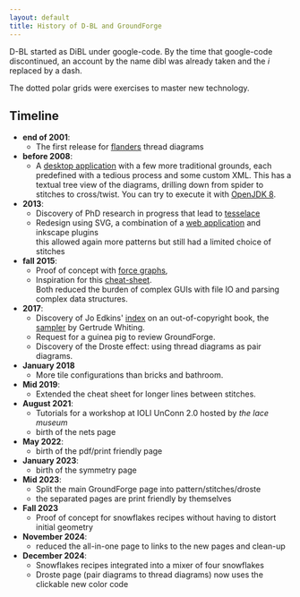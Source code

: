 ```yaml
---
layout: default
title: History of D-BL and GroundForge
---
```


D-BL started as DiBL under google-code. By the time that google-code discontinued,
an account by the name dibl was already taken and the _i_ replaced by a dash.

The dotted  polar grids were exercises to master new technology.

Timeline
--------

* **end of 2001**:  
  * The first release for [flanders](https://jo-pol.github.io/flanders/) thread diagrams
* **before 2008**:  
  * A [desktop application](https://github.com/d-bl/bobbinwork/wiki)
  with a few more traditional grounds, each predefined with a tedious process and some custom XML.
  This has a textual tree view of the diagrams, drilling down from spider to stitches to cross/twist.
  You can try to execute it with [OpenJDK 8](https://adoptopenjdk.net/releases.html?variant=openjdk8).
* **2013**: 
  * Discovery of PhD research in progress that lead to [tesselace](https://tesselacedotcom.wordpress.com/)
  * Redesign using SVG, a combination of a [web application](https://jo-pol.github.io/DiBL/grounds/index.html) and inkscape plugins  
    this allowed again more patterns but still had a limited choice of stitches 
* **fall 2015**:  
  * Proof of concept with [force graphs](glossary),
  * Inspiration for this [cheat-sheet](/GroundForge/images/matrix-template.png).  
  Both reduced the burden of complex GUIs with file IO and parsing complex data structures.
* **2017**:
  * Discovery of Jo Edkins' [index](http://www.theedkins.co.uk/jo/lace/whiting/index.htm)
    on an out-of-copyright book, the [sampler](https://www.metmuseum.org/blogs/collection-insights/2018/gertrude-whiting-bobbin-lace-sampler)
    by Gertrude Whiting.
  * Request for a guinea pig to review GroundForge.
  * Discovery of the Droste effect: using thread diagrams as pair diagrams. 
* **January 2018**
  * More tile configurations than bricks and bathroom.
* **Mid 2019**:
  * Extended the cheat sheet for longer lines between stitches.
* **August 2021**:
  * Tutorials for a workshop at IOLI UnConn 2.0 hosted by _the lace museum_
  * birth of the nets page
* **May 2022**:
  * birth of the pdf/print friendly page
* **January 2023**:
  * birth of the symmetry page
* **Mid 2023**:
  * Split the main GroundForge page into pattern/stitches/droste
  * the separated pages are print friendly by themselves
* **Fall 2023**
  * Proof of concept for snowflakes recipes without having to distort initial geometry
* **November 2024**:
  * reduced the all-in-one page to links to the new pages and clean-up
* **December 2024**:
  * Snowflakes recipes integrated into a mixer of four snowflakes
  * Droste page (pair diagrams to thread diagrams) now uses the clickable new color code
